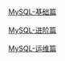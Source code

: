 
<div><a href="/pdf/MySQL-基础篇.pdf" target="_blank">MySQL-基础篇</a></div>
<br/>
<div><a href="/pdf/MySQL-进阶篇.pdf" target="_blank">MySQL-进阶篇</a></div>
<br/>
<div><a href="/pdf/MySQL-运维篇.pdf" target="_blank">MySQL-运维篇</a></div>

